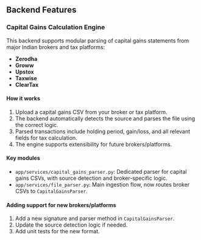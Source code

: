 ## Backend Features

### Capital Gains Calculation Engine

This backend supports modular parsing of capital gains statements from major Indian brokers and tax platforms:

- **Zerodha**
- **Groww**
- **Upstox**
- **Taxwise**
- **ClearTax**

#### How it works

1. Upload a capital gains CSV from your broker or tax platform.
2. The backend automatically detects the source and parses the file using the correct logic.
3. Parsed transactions include holding period, gain/loss, and all relevant fields for tax calculation.
4. The engine supports extensibility for future brokers/platforms.

#### Key modules

- `app/services/capital_gains_parser.py`: Dedicated parser for capital gains CSVs, with source detection and broker-specific logic.
- `app/services/file_parser.py`: Main ingestion flow, now routes broker CSVs to `CapitalGainsParser`.

#### Adding support for new brokers/platforms

1. Add a new signature and parser method in `CapitalGainsParser`.
2. Update the source detection logic if needed.
3. Add unit tests for the new format.